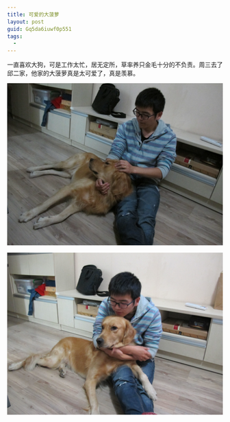 ```yaml
---
title: 可爱的大菠萝
layout: post
guid: Gq5da6iuwf0p551
tags:
  - 
---
```


一直喜欢大狗，可是工作太忙，居无定所，草率养只金毛十分的不负责。周三去了邱二家，他家的大菠萝真是太可爱了，真是羡慕。

<span class="image-1200">![](/media/files/2012/nov/02-1.jpg)</span>

<span class="image-1200">![](/media/files/2012/nov/02-2.jpg)</span>